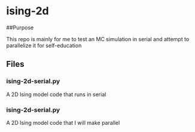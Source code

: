 # ising-2d

##Purpose 

This repo is mainly for me to test an MC simulation in serial and attempt to parallelize it for self-education

## Files 

### ising-2d-serial.py
A 2D Ising model code that runs in serial

### ising-2d-serial.py
A 2D Ising model code that I will make parallel
